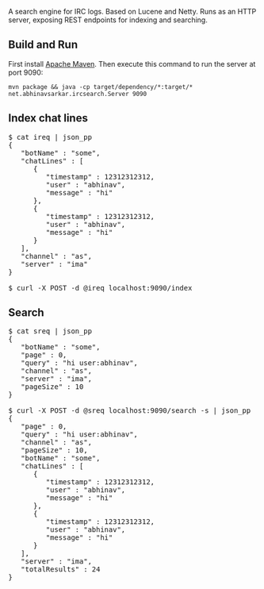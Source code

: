 A search engine for IRC logs. Based on Lucene and Netty. Runs as an HTTP server, exposing REST endpoints for indexing and searching.


Build and Run
----------

First install [Apache Maven](http://maven.apache.org). Then execute this command to run the server at port 9090:

```
mvn package && java -cp target/dependency/*:target/* net.abhinavsarkar.ircsearch.Server 9090
```

Index chat lines
----------

<pre>
$ cat ireq | json_pp
{
   "botName" : "some",
   "chatLines" : [
      {
         "timestamp" : 12312312312,
         "user" : "abhinav",
         "message" : "hi"
      },
      {
         "timestamp" : 12312312312,
         "user" : "abhinav",
         "message" : "hi"
      }
   ],
   "channel" : "as",
   "server" : "ima"
}

$ curl -X POST -d @ireq localhost:9090/index
</pre>

Search
----------

<pre>
$ cat sreq | json_pp
{
   "botName" : "some",
   "page" : 0,
   "query" : "hi user:abhinav",
   "channel" : "as",
   "server" : "ima",
   "pageSize" : 10
}

$ curl -X POST -d @sreq localhost:9090/search -s | json_pp
{
   "page" : 0,
   "query" : "hi user:abhinav",
   "channel" : "as",
   "pageSize" : 10,
   "botName" : "some",
   "chatLines" : [
      {
         "timestamp" : 12312312312,
         "user" : "abhinav",
         "message" : "hi"
      },
      {
         "timestamp" : 12312312312,
         "user" : "abhinav",
         "message" : "hi"
      }
   ],
   "server" : "ima",
   "totalResults" : 24
}
</pre>

